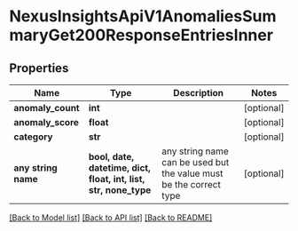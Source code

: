 # NexusInsightsApiV1AnomaliesSummaryGet200ResponseEntriesInner


## Properties
Name | Type | Description | Notes
------------ | ------------- | ------------- | -------------
**anomaly_count** | **int** |  | [optional] 
**anomaly_score** | **float** |  | [optional] 
**category** | **str** |  | [optional] 
**any string name** | **bool, date, datetime, dict, float, int, list, str, none_type** | any string name can be used but the value must be the correct type | [optional]

[[Back to Model list]](../README.md#documentation-for-models) [[Back to API list]](../README.md#documentation-for-api-endpoints) [[Back to README]](../README.md)


